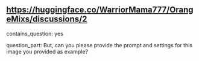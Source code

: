 ## https://huggingface.co/WarriorMama777/OrangeMixs/discussions/2

contains_question: yes

question_part: But, can you please provide the prompt and settings for this image you provided as example?